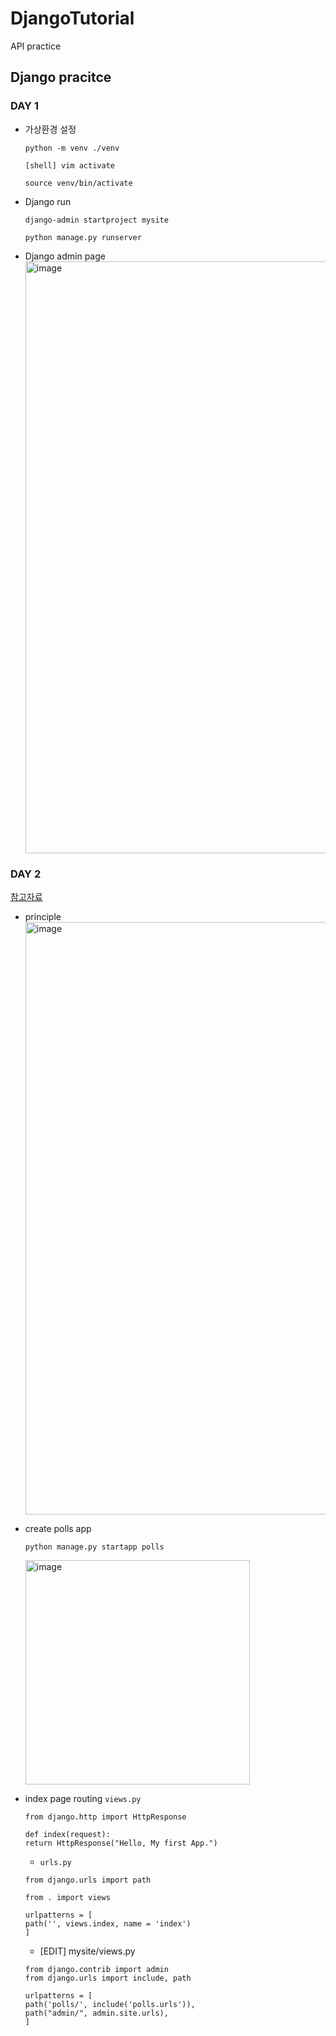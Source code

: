 # DjangoTutorial
API practice 

## Django pracitce

### DAY 1
- 가상환경 설정

    ```
    python -m venv ./venv
    ```

    ```
    [shell] vim activate

    source venv/bin/activate
    ```


- Django run
    ```
    django-admin startproject mysite
    ```

    ```
    python manage.py runserver
    ```

- Django admin page
    <img width="947" alt="image" src="https://user-images.githubusercontent.com/118493627/215752034-a7292981-a21d-4983-89c5-739e3c57138d.png">

### DAY 2
[참고자료](https://docs.djangoproject.com/en/4.1/intro/tutorial01/)
- principle
    <img width="948" alt="image" src="https://user-images.githubusercontent.com/118493627/215752901-043a201f-7052-412c-8644-7bd1ba749c43.png">

- create polls app
    ```
    python manage.py startapp polls
    ```
    <img width="359" alt="image" src="https://user-images.githubusercontent.com/118493627/215755057-91f6327b-bf85-4f1f-baa0-2fe45f1b086c.png">

- index page routing
    `views.py`

    ```
    from django.http import HttpResponse

    def index(request):
    return HttpResponse("Hello, My first App.")

    ```

    - `urls.py`

    ```
    from django.urls import path

    from . import views

    urlpatterns = [
    path('', views.index, name = 'index')
    ]
    ```

    - [EDIT] mysite/views.py

    ```
    from django.contrib import admin
    from django.urls import include, path

    urlpatterns = [
    path('polls/', include('polls.urls')),
    path("admin/", admin.site.urls),
    ]
    ```
